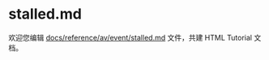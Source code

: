 stalled.md
===

欢迎您编辑 <a target="__blank" href="https://github.com/jaywcjlove/html-tutorial/blob/master/docs/reference/av/event/stalled.md">docs/reference/av/event/stalled.md</a> 文件，共建 HTML Tutorial 文档。